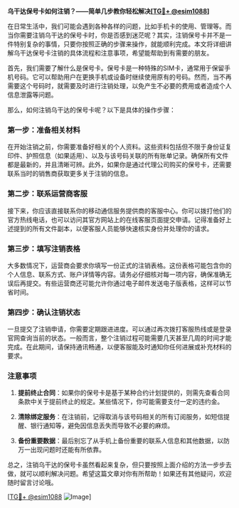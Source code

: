 **乌干达保号卡如何注销？——简单几步教你轻松解决[[TG💪+ @esim1088](https://t.me/s/esim1088)]**

在日常生活中，我们可能会遇到各种各样的问题，比如手机卡的使用、管理等。而当你需要注销乌干达的保号卡时，你是否感到迷茫呢？其实，注销保号卡并不是一件特别复杂的事情，只要你按照正确的步骤来操作，就能顺利完成。本文将详细讲解乌干达保号卡注销的具体流程和注意事项，希望能帮助到有需要的朋友。

首先，我们需要了解什么是保号卡。保号卡是一种特殊的SIM卡，通常用于保留手机号码。它可以帮助用户在更换手机或设备时继续使用原有的号码。然而，当不再需要这个号码时，就需要及时进行注销处理，以免产生不必要的费用或者造成个人信息泄露等问题。

那么，如何注销乌干达的保号卡呢？以下是具体的操作步骤：

### 第一步：准备相关材料

在开始注销之前，你需要准备好相关的个人资料。这些资料包括但不限于身份证复印件、护照信息（如果适用）、以及与该号码关联的所有账单记录。确保所有文件都是最新的，并且清晰可辨。此外，如果你是通过代理公司购买的保号卡，还需要联系当时的销售商获取更多关于注销的信息。

### 第二步：联系运营商客服

接下来，你应该直接联系你的移动通信服务提供商的客服中心。你可以拨打他们的官方热线电话，也可以访问其官方网站上的在线客服页面提交申请。记得准备好上述提到的所有文件副本，以便客服人员能够快速核实身份并处理你的请求。

### 第三步：填写注销表格

大多数情况下，运营商会要求你填写一份正式的注销表格。这份表格可能包含你的个人信息、联系方式、账户详情等内容。请务必仔细核对每一项内容，确保准确无误后再提交。有些运营商还可能允许你通过电子邮件发送电子版表格，这样可以节省时间。

### 第四步：确认注销状态

一旦提交了注销申请，你需要定期跟进进度。可以通过再次拨打客服热线或是登录官网查询当前的状态。一般而言，整个注销过程可能需要几天甚至几周的时间才能完成。在此期间，请保持通讯畅通，以便客服能及时通知你任何进展或补充材料的要求。

### 注意事项

1. **提前终止合同**：如果你的保号卡是基于某种合约计划提供的，则需先查看合同条款中关于提前终止的规定。某些情况下，你可能需要支付一定的违约金。
   
2. **清除绑定服务**：在注销前，记得取消与该号码相关的所有订阅服务，如短信提醒、银行通知等，避免因信息丢失而导致不必要的麻烦。

3. **备份重要数据**：最后别忘了从手机上备份重要的联系人信息和其他数据，以防万一出现问题时还能有所依靠。

总之，注销乌干达的保号卡虽然看起来复杂，但只要按照上面介绍的方法一步步去做，就可以顺利解决问题。希望这篇文章对你有所帮助！如果还有其他疑问，欢迎随时留言讨论哦。

[[TG💪+ @esim1088](https://t.me/s/esim1088) ![Image](https://i.postimg.cc/4NQfJmqS/Snipaste-2025-05-13-00-14-12.png)]